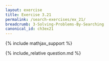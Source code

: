 ```yaml
---
layout: exercise
title: Exercise 3.21
permalink: /search-exercises/ex_21/
breadcrumb: 3-Solving-Problems-By-Searching
canonical_id: ch3ex21
---
```


{% include mathjax_support %}
<div id="hiddden">{% include_relative question.md %}</div>